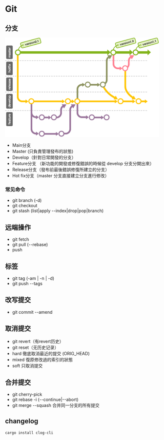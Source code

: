 # Git
## 分支
![](/assets/git_workflow.png)
- Main分支
 - Master (只負責管理發布的狀態)
 - Develop（針對日常開發的分支）
- Feature分支 （新功能的開發或修復錯誤的時候從 develop 分支分開出來）
- Release分支（發布前最後錯誤修復所建立的分支）
- Hot fix分支（master 分支直接建立分支進行修改）
### 常见命令
- git branch (-d)
- git checkout
- git stash (list|apply --index|drop|pop|branch)

## 远端操作
- git fetch 
- git pull (--rebase)
- push

## 标签
- git tag (-am | -n | -d)
- git push --tags

## 改写提交
- git commit --amend

## 取消提交
- git revert（有revert历史）
- git reset（无历史记录）
 - hard 徹底取消最近的提交 (ORIG_HEAD)
 - mixed 復原修改過的索引的狀態
 - soft 只取消提交
 
## 合并提交
- git cherry-pick
- git rebase -i (--continue|--abort)
- git merge --squash 合并同一分支的所有提交

## changelog
```
cargo install clog-cli
```



